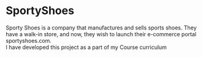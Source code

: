 # SportyShoes
Sporty Shoes is a company that manufactures and sells sports shoes. They have a walk-in store, and now, they wish to launch their e-commerce portal sportyshoes.com.   
I have developed this project as a part of my Course curriculum
 
